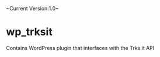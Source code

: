 ~Current Version:1.0~

wp_trksit
=========

Contains WordPress plugin that interfaces with the Trks.it API
